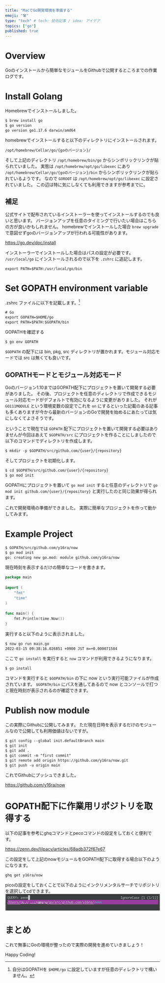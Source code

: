 ```yaml
---
title: "MacでGo開発環境を準備する"
emoji: "🛠️"
type: "tech" # tech: 技術記事 / idea: アイデア
topics: ["go"]
published: true
---
```


# Overview
 Goのインストールから簡単なモジュールをGithubで公開するところまでの作業ログです。

# Install Golang
Homebrewでインストールしました。

```
$ brew install go
$ go version 
go version go1.17.6 darwin/amd64
```

homebrewでインストールすると以下のディレクトリにインストールされます。

```
/opt/homebrew/Cellar/go/{goのバージョン}/
```

そして上記のディレクトリ `/opt/homebrew/bin/go` からシンボリックリンクが貼られていました。
実態は `/opt/homebrew/opt/go/libexec` にあり `/opt/homebrew/Cellar/go/{goのバージョン}/bin` からシンボリックリンクが貼られているようです。
なので `GOROOT` は `/opt/homebrew/opt/go/libexec` に設定されていました。
この辺は特に気にしなくても利用できますが参考までに。

## 補足

公式サイトで配布されているインストーラーを使ってインストールするのでも良いと思います。
バージョンアップを任意のタイミングで行いたい場合はこちらの方が良いかもしれません。
homebrewでインストールした場合 `brew upgrade` で意図せずgoのバージョンアップが行われる可能性があります。

https://go.dev/doc/install

インストーラーでインストールした場合はパスの設定が必要です。
`/usr/local/go` にインストールされるので以下を `.zshrc` に追記します。

```
export PATH=$PATH:/usr/local/go/bin
```

# Set GOPATH environment variable
.zshrc ファイルに以下を記載します。[^1]
```
# Go
export GOPATH=$HOME/go
export PATH=$PATH:$GOPATH/bin
```
[^1]: 自分はGOPATHを `$HOME/go` に設定していますが任意のディレクトリで構いません。

GOPATHを確認する
```
$ go env GOPATH
```

`$GOPATH` の配下には bin, pkg, src ディレクトリが置かれます。モジュール対応モードでは src は無くても良いです。

## GOPATHモードとモジュール対応モード
Goのバージョン1.10まではGOPATH配下にプロジェクトを置いて開発する必要がありました。
その後、プロジェクトを任意のディレクトリで作成できるモジュール対応モードがデフォルトで有効になるように変更がありました。
それが `GO111MODULE` という環境変数の設定でこれを `on` にするといった記載のある記事も多くありますが今から最新のバージョンのGoで開発を始めるにあたっては気にしなくてよさそうです。

ということで現在では `GOPATH` 配下にプロジェクトを置いて開発する必要はありませんが今回はあえて `$GOPATH/src` にプロジェクトを作ることにしましたので以下のコマンドでディレクトリを作成します。

```
$ mkdir -p $GOPATH/src/github.com/{user}/{repository}
```

そしてプロジェクトを初期化します。

```
$ cd $GOPATH/src/github.com/{user}/{repository}
$ go mod init
```

GOPATHにプロジェクトを置いて `go mod init` すると任意のディレクトリで `go mod init github.com/{user}/{repository}` と実行したのと同じ効果が得られます。

これで開発環境の準備ができました。
実際に簡単なプロジェクトを作って動かしてみます。

# Example Project

```
$ GOPATH/src/github.com/y16ra/now
$ go mod init
go: creating new go.mod: module github.com/y16ra/now
```

現在時刻を表示するだけの簡単なコードを書きます。

```go:main.go
package main

import (
	"fmt"
	"time"
)

func main() {
	fmt.Println(time.Now())
}
```

実行すると以下のように表示されました。

```
$ now go run main.go  
2022-03-15 09:38:16.026851 +0900 JST m=+0.000071584
```

ここで `go install` を実行すると `now` コマンドが利用できるようになります。

```
$ go install
```

コマンドを実行すると `$GOPATH/bin` の下に now という実行可能ファイルが作成されています。
`$GOPATH/bin` にパスを通してあるので now とコンソールで打つと現在時刻が表示されるのが確認できます。

# Publish now module
この実際にGithubに公開してみます。
ただ現在日時を表示するだけのモジュールなので公開しても利用価値はないですが。

```
$ git config --global init.defaultBranch main
$ git init
$ git add .
$ git commit -m "first commit"
$ git remote add origin https://github.com/y16ra/now.git
$ git push -u origin main
```

これでGithubにプッシュできました。

https://github.com/y16ra/now

# GOPATH配下に作業用リポジトリを取得する
以下の記事を参考にghqコマンドとpecoコマンドの設定をしておくと便利です。

https://zenn.dev/lilpacy/articles/68adb372f67e67

この設定をして上記のnowモジュールをGOPATH配下に取得する場合以下のようになります。

```
ghq get y16ra/now
```

picoの設定をしておくことで以下のようにインクリメンタルサーチでリポジトリを選択してcdできます。
![image](/images/articles/251c3770365689/pico-console.png)

# まとめ
これで無事にGoの環境が整ったので実際の開発を進めていきましょう！

Happy Coding!

